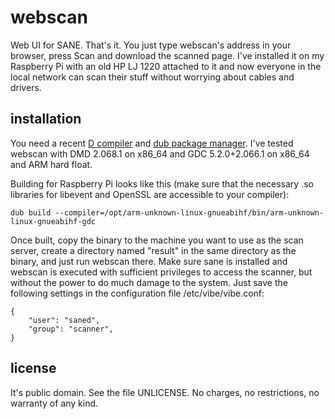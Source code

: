 # webscan
Web UI for SANE. That's it.
You just type webscan's address in your browser, press Scan and download the scanned page.
I've installed it on my Raspberry Pi with an old HP LJ 1220 attached to it
and now everyone in the local network can scan their stuff without worrying about cables and drivers.

## installation
You need a recent [D compiler](http://dlang.org/download.html)
and [dub package manager](http://code.dlang.org/download).
I've tested webscan with DMD 2.068.1 on x86_64 and GDC 5.2.0+2.066.1 on x86_64 and ARM hard float.

Building for Raspberry Pi looks like this (make sure that the necessary .so libraries for libevent and OpenSSL
are accessible to your compiler):

    dub build --compiler=/opt/arm-unknown-linux-gnueabihf/bin/arm-unknown-linux-gnueabihf-gdc

Once built, copy the binary to the machine you want to use as the scan server, create a directory
named "result" in the same directory as the binary, and just run webscan there. Make sure sane is installed
and webscan is executed with sufficient privileges to access the scanner,
but without the power to do much damage to the system.
Just save the following settings in the configuration file /etc/vibe/vibe.conf:

    {
        "user": "saned",
        "group": "scanner",
    }

## license
It's public domain. See the file UNLICENSE. No charges, no restrictions, no warranty of any kind.
